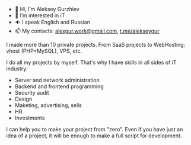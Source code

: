 - 👋 Hi, I’m Aleksey Gurzhiev
- 👀 I’m interested in iT
- :sound: I speak English and Russian
- 📫 My contacts: alexgur.work@gmail.com, [t.me/alekseygur](https://t.me/alekseygur)

I made more than 10 private projects. From SaaS projects to WebHosting: vhost (PHP+MySQL), VPS, etc. 

I do all my projects by myself. That's why I have skills in all sides of iT industry: 
- Server and network administration
- Backend and frontend programming
- Security audit
- Design
- Maketing, advertising, sells
- HR
- Investments

I can help you to make your project from "zero". Even if you have just an idea of a project, it will be enough to make a full script for development.

<!---
AlekseyGur/AlekseyGur is a ✨ special ✨ repository because its `README.md` (this file) appears on your GitHub profile.
You can click the Preview link to take a look at your changes.
--->
